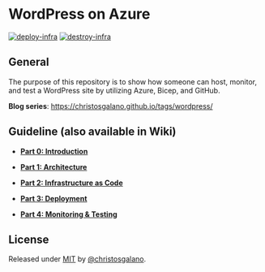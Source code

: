 # WordPress on Azure

[![deploy-infra](https://github.com/christosgalano/WordPress-on-Azure/actions/workflows/deploy.yaml/badge.svg?branch=main)](https://github.com/christosgalano/WordPress-on-Azure/actions/workflows/deploy.yaml)
[![destroy-infra](https://github.com/christosgalano/WordPress-on-Azure/actions/workflows/destroy.yaml/badge.svg?branch=main)](https://github.com/christosgalano/WordPress-on-Azure/actions/workflows/destroy.yaml)

## General

The purpose of this repository is to show how someone can host, monitor, and test a WordPress site by utilizing Azure, Bicep, and GitHub.

**Blog series**: <https://christosgalano.github.io/tags/wordpress/>

## Guideline (also available in Wiki)

* [**Part 0: Introduction**](docs/Part-0-Introduction.md)

* [**Part 1: Architecture**](docs/Part-1-Architecture.md)

* [**Part 2: Infrastructure as Code**](docs/Part-2-IaC.md)

* [**Part 3: Deployment**](docs/Part-3-Deployment.md)

* [**Part 4: Monitoring & Testing**](docs/Part-4-Monitoring-and-Testing.md)

## License

Released under [MIT](/LICENSE) by [@christosgalano](https://github.com/christosgalano).
